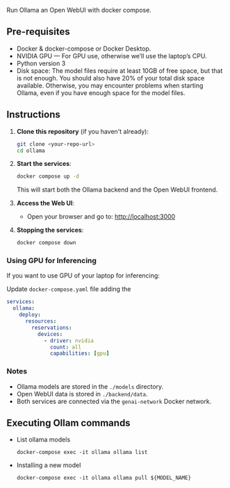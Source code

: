
Run Ollama an Open WebUI with docker compose.


## Pre-requisites

-  Docker & docker-compose or Docker Desktop.
-  NVIDIA GPU — For GPU use, otherwise we’ll use the laptop’s CPU.
-  Python version 3
-  Disk space: The model files require at least 10GB of free space, but that is not enough. You should also have 20% of your total disk space available. Otherwise, you may encounter problems when starting Ollama, even if you have enough space for the model files.


## Instructions

1. **Clone this repository** (if you haven't already):

   ```bash
   git clone <your-repo-url>
   cd ollama
   ```

2. **Start the services**:

   ```bash
   docker compose up -d
   ```

   This will start both the Ollama backend and the Open WebUI frontend.

3. **Access the Web UI**:

   - Open your browser and go to: [http://localhost:3000](http://localhost:3000)

4. **Stopping the services**:

   ```bash
   docker compose down
   ```

### Using GPU for Inferencing

If you want to use GPU of your laptop for inferencing:

Update `docker-compose.yaml` file adding the 

```yaml
services:
  ollama:
    deploy:
      resources:
        reservations:
          devices:
            - driver: nvidia
              count: all
              capabilities: [gpu]
```


### Notes

- Ollama models are stored in the `./models` directory.
- Open WebUI data is stored in `./backend/data`.
- Both services are connected via the `genai-network` Docker network.

## Executing Ollam commands

-   List ollama models
    ```shell
    docker-compose exec -it ollama ollama list
    ```
-   Installing a new model
    ```shell
    docker-compose exec -it ollama ollama pull ${MODEL_NAME}
    ```

